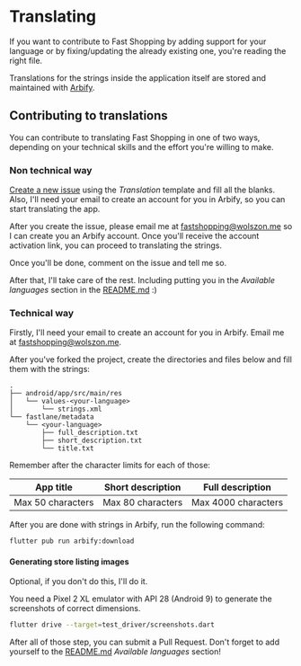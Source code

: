 # Translating

If you want to contribute to Fast Shopping by adding support for your language or by fixing/updating the already existing one, you're reading the right file.

Translations for the strings inside the application itself are stored and maintained with [Arbify].

## Contributing to translations

You can contribute to translating Fast Shopping in one of two ways, depending on your technical skills and the effort you're willing to make.

### Non technical way

[Create a new issue][translation-issue] using the _Translation_ template and fill all the blanks. Also, I'll need your email to create an account for you in Arbify, so you can start translating the app.

After you create the issue, please email me at fastshopping@wolszon.me so I can create you an Arbify account. Once you'll receive the account activation link, you can proceed to translating the strings.

Once you'll be done, comment on the issue and tell me so.

After that, I'll take care of the rest. Including putting you in the _Available languages_ section in the [README.md] :)

### Technical way

Firstly, I'll need your email to create an account for you in Arbify. Email me at fastshopping@wolszon.me.

After you've forked the project, create the directories and files below and fill them with the strings:

```
.
├── android/app/src/main/res
│   └── values-<your-language>
│       └── strings.xml
└── fastlane/metadata
    └── <your-language>
        ├── full_description.txt
        ├── short_description.txt
        └── title.txt
```

Remember after the character limits for each of those:

| App title         | Short description | Full description    |
|-------------------|-------------------|---------------------|
| Max 50 characters | Max 80 characters | Max 4000 characters |

After you are done with strings in Arbify, run the following command:

```bash
flutter pub run arbify:download
```

#### Generating store listing images

Optional, if you don't do this, I'll do it.

You need a Pixel 2 XL emulator with API 28 (Android 9) to generate the screenshots of correct dimensions.

```bash
flutter drive --target=test_driver/screenshots.dart
```

After all of those step, you can submit a Pull Request. Don't forget to add yourself to the [README.md] _Available languages_ section!

[Arbify]: https://github.com/Arbify/Arbify
[translation-issue]: https://github.com/Albert221/FastShopping/issues/new?assignees=&labels=i18n&template=translation.md&title=
[README.md]: README.md
